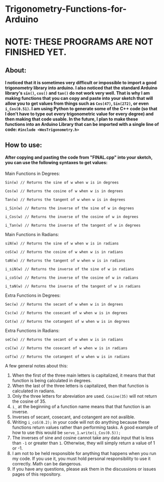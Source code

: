 # Trigonometry-Functions-for-Arduino
# NOTE: THESE PROGRAMS ARE NOT FINISHED YET.
## About:
#### I noticed that it is sometimes very difficult or impossible to import a good trigonometry library into arduino.  I also noticed that the standard Arduino library's `sin()`, `cos()` and `tan()` do not work very well.  That is why I am making functions that you can copy and paste into your sketch that will allow you to get values from things such as `Cos(47)`, `Sin(272)`, or even `i_Cos(0.51)`.  I am using Python to generate some of the C++ code (so that I don't have to type out every trigonometric value for every degree) and then making that code usable.  In the future, I plan to make these functions into an Arduino Library that can be imported with a single line of code: `#include <WesTrigonometry.h>`

## How to use:
#### After copying and pasting the code from "FINAL.cpp" into your sketch, you can use the following syntaxes to get values:

Main Functions in Degrees:

`Sin(w) // Returns the sine of w when w is in degrees`

`Cos(w) // Returns the cosine of w when w is in degrees`

`Tan(w) // Returns the tangent of w when w is in degrees`

`i_Sin(w) // Returns the inverse of the sine of w in degrees`

`i_Cos(w) // Returns the inverse of the cosine of w in degrees`

`i_Tan(w) // Returns the inverse of the tangent of w in degrees`

Main Functions in Radians:

`siN(w) // Returns the sine of w when w is in radians`

`coS(w) // Returns the cosine of w when w is in radians`

`taN(w) // Returns the tangent of w when w is in radians`

`i_siN(w) // Returns the inverse of the sine of w in radians`

`i_coS(w) // Returns the inverse of the cosine of w in radians`

`i_taN(w) // Returns the inverse of the tangent of w in radians`

Extra Functions in Degrees:

`Sec(w) // Returns the secant of w when w is in degrees`

`Csc(w) // Returns the cosecant of w when w is in degrees`

`Cot(w) // Returns the cotangent of w when w is in degrees`

Extra Functions in Radians:

`seC(w) // Returns the secant of w when w is in radians`

`csC(w) // Returns the cosecant of w when w is in radians`

`coT(w) // Returns the cotangent of w when w is in radians`



A few general notes about this:
1)  When the first of the three main letters is capitalized, it means that that function is being calculated in degrees.
2)  When the last of the three letters is capitalized, then that function is calculated in radians.
3)  Only the three letters for abreviation are used.  `Cosine(35)` will not return the cosine of 35.
4)  `i_` at the beginning of a function name means that that function is an inverse.
5)  Inverses of secant, cosecant, and cotangent are not avalible.
6)  Writing `i_coS(0.2);` in your code will not do anything because these functions return values rather than performing tasks.  A good example of how to use this would be `servo_1.write(i_Cos(0.5));`
7)  The inverses of sine and cosine cannot take any data input that is less than `-1` or greater than `1`.  Otherwise, they will simply return a value of 1 or -1.
8)  I am not to be held responsible for anything that happens when you run my code.  If you use it, you must hold personal responsibility to use it correctly.  Math can be dangerous.
9)  If you have any questions, please ask them in the discussions or issues pages of this repository.
